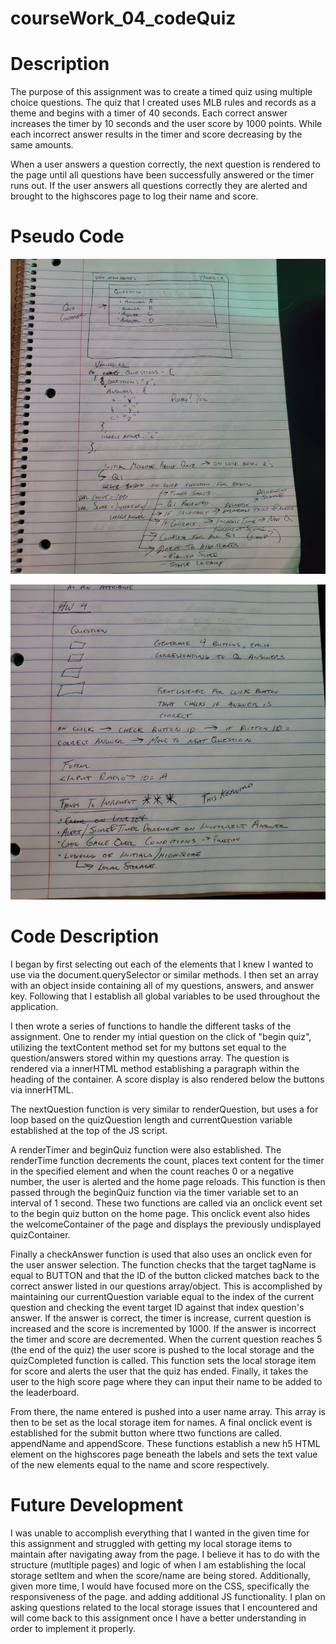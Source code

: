# courseWork_04_codeQuiz

# Description
The purpose of this assignment was to create a timed quiz using multiple choice questions. The quiz that I created uses MLB rules and records as a theme and begins with a timer of 40 seconds. Each correct answer increases the timer by 10 seconds and the user score by 1000 points. While each incorrect answer results in the timer and score decreasing by the same amounts. 

When a user answers a question correctly, the next question is rendered to the page until all questions have been successfully answered or the timer runs out. If the user answers all questions correctly they are alerted and brought to the highscores page to log their name and score. 


# Pseudo Code 
![pseudo1](./assets/images/pseudo1.png)

![pseudo2](./assets/images/pseudo2.png)

# Code Description
I began by first selecting out each of the elements that I knew I wanted to use via the document.querySelector or similar methods. I then set an array with an object inside containing all of my questions, answers, and answer key. Following that I establish all global variables to be used throughout the application. 

I then wrote a series of functions to handle the different tasks of the assignment. One to render my intial question on the click of "begin quiz", utilizing the textContent method set for my buttons set equal to the question/answers stored within my questions array. The question is rendered via a innerHTML method establishing a paragraph within the heading of the container. A score display is also rendered below the buttons via innerHTML. 

The nextQuestion function is very similar to renderQuestion, but uses a for loop based on the quizQuestion length and currentQuestion variable established at the top of the JS script. 

A renderTimer and beginQuiz function were also established. The renderTime function decrements the count, places text content for the timer in the specified element and when the count reaches 0 or a negative number, the user is alerted and the home page reloads. This function is then passed through the beginQuiz function via the timer variable set to an interval of 1 second. These two functions are called via an onclick event set to the begin quiz button on the home page. This onclick event also hides the welcomeContainer of the page and displays the previously undisplayed quizContainer. 

Finally a checkAnswer function is used that also uses an onclick even for the user answer selection. The function checks that the target tagName is equal to BUTTON and that the ID of the button clicked matches back to the correct answer listed in our questions array/object. This is accomplished by maintaining our currentQuestion variable equal to the index of the current question and checking the event target ID against that index question's answer. If the answer is correct, the timer is increase, current question is increased and the score is incremented by 1000. If the answer is incorrect the timer and score are decremented. When the current question reaches 5 (the end of the quiz) the user score is pushed to the local storage and the quizCompleted function is called. This function sets the local storage item for score and alerts the user that the quiz has ended. Finally, it takes the user to the high score page where they can input their name to be added to the leaderboard. 

From there, the name entered is pushed into a user name array. This array is then to be set as the local storage item for names. A final onclick event is established for the submit button where ttwo functions are called. appendName and appendScore. These functions establish a new h5 HTML element on the highscores page beneath the labels and sets the text value of the new elements equal to the name and score respectively. 

# Future Development
I was unable to accomplish everything that I wanted in the given time for this assignment and struggled with getting my local storage items to maintain after navigating away from the page. I believe it has to do with the structure (mutltiple pages) and logic of when I am establishing the local storage setItem and when the score/name are being stored. Additionally, given more time, I would have focused more on the CSS, specifically the responsiveness of the page. and adding additional JS functionality.  I plan on asking questions related to the local storage issues that I encountered and will come back to this assignment once I have a better understanding in order to implement it properly. 